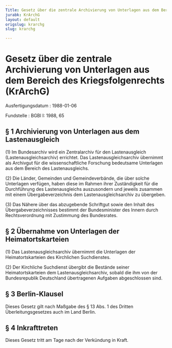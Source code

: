 ```yaml
---
Title: Gesetz über die zentrale Archivierung von Unterlagen aus dem Bereich des Kriegsfolgenrechts
jurabk: KrArchG
layout: default
origslug: krarchg
slug: krarchg

---
```


# Gesetz über die zentrale Archivierung von Unterlagen aus dem Bereich des Kriegsfolgenrechts (KrArchG)

Ausfertigungsdatum
:   1988-01-06

Fundstelle
:   BGBl I: 1988, 65

## § 1 Archivierung von Unterlagen aus dem Lastenausgleich

(1) Im Bundesarchiv wird ein Zentralarchiv für den Lastenausgleich
(Lastenausgleichsarchiv) errichtet. Das Lastenausgleichsarchiv
übernimmt als Archivgut für die wissenschaftliche Forschung bedeutsame
Unterlagen aus dem Bereich des Lastenausgleichs.

(2) Die Länder, Gemeinden und Gemeindeverbände, die über solche
Unterlagen verfügen, haben diese im Rahmen ihrer Zuständigkeit für die
Durchführung des Lastenausgleichs auszusondern und jeweils zusammen
mit einem Übergabeverzeichnis dem Lastenausgleichsarchiv zu übergeben.

(3) Das Nähere über das abzugebende Schriftgut sowie den Inhalt des
Übergabeverzeichnisses bestimmt der Bundesminister des Innern durch
Rechtsverordnung mit Zustimmung des Bundesrates.

## § 2 Übernahme von Unterlagen der Heimatortskarteien

(1) Das Lastenausgleichsarchiv übernimmt die Unterlagen der
Heimatortskarteien des Kirchlichen Suchdienstes.

(2) Der Kirchliche Suchdienst übergibt die Bestände seiner
Heimatortskarteien dem Lastenausgleichsarchiv, sobald die ihm von der
Bundesrepublik Deutschland übertragenen Aufgaben abgeschlossen sind.

## § 3 Berlin-Klausel

Dieses Gesetz gilt nach Maßgabe des § 13 Abs. 1 des Dritten
Überleitungsgesetzes auch im Land Berlin.

## § 4 Inkrafttreten

Dieses Gesetz tritt am Tage nach der Verkündung in Kraft.


